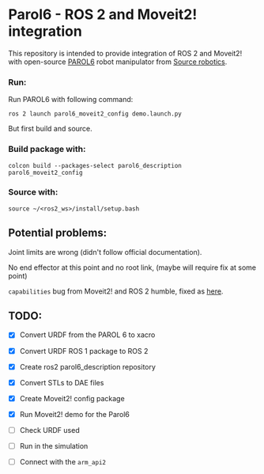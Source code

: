 # Parol6 - ROS 2 and Moveit2! integration 

This repository is intended to provide integration of ROS 2 and Moveit2! with open-source [PAROL6](https://source-robotics.com/products/parol6-robotic-arm?srsltid=AfmBOorfz9PGXg0knbwoitNNCGVRZiu3OLCqjC-Vrxij9PlOtbnFI9js) robot manipulator 
from [Source robotics](https://source-robotics.com/). 

### Run: 

Run PAROL6 with following command: 

```
ros 2 launch parol6_moveit2_config demo.launch.py 
```

But first build and source. 

### Build package with: 

```
colcon build --packages-select parol6_description parol6_moveit2_config
```

### Source with: 

```
source ~/<ros2_ws>/install/setup.bash 
```

## Potential problems: 

Joint limits are wrong (didn't follow official documentation). 

No end effector at this point and no root link, (maybe will require fix at some point) 

`capabilities` bug from Moveit2! and ROS 2 humble, fixed as [here](https://github.com/moveit/moveit2/issues/2734#issuecomment-2055368880).  

## TODO: 
- [x] Convert URDF from the PAROL 6 to xacro 
- [x] Convert URDF ROS 1 package to ROS 2
- [x] Create ros2 parol6_description repository
- [x] Convert STLs to DAE files
- [x] Create Moveit2! config package 
- [x] Run Moveit2! demo for the Parol6
- [ ] Check URDF used 
- [ ] Run in the simulation
- [ ] Connect with the `arm_api2` 


